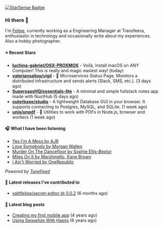 <a href="https://starsense.app/developer-types" target="_blank"><img src="https://starsense.app/api/badge/?user=valtlfelipe" alt="StarSense Badge"></a>

### Hi there 👋

I'm [Felipe](https://felipevm.com), currently working as a Engineering Manager at Transfeera, enthusiastic in technology and occasionally write about my experiences. Also a hobby photographer.

#### ⭐ Recent Stars
- **[luchina-gabriel/OSX-PROXMOX](https://github.com/luchina-gabriel/OSX-PROXMOX)** - Voilà, install macOS on ANY Computer! This is really and magic easiest way! (today)
- **[valeriansaliou/vigil](https://github.com/valeriansaliou/vigil)** - 🚦 Microservices Status Page. Monitors a distributed infrastructure and sends alerts (Slack, SMS, etc.). (3 days ago)
- **[SupersaasHQ/essentials-lite](https://github.com/SupersaasHQ/essentials-lite)** - A minimal and simple fullstack notes app made with NuxtHub (5 days ago)
- **[outerbase/studio](https://github.com/outerbase/studio)** - A lightweight Database GUI in your browser. It supports connecting to Postgres, MySQL, and SQLite. (1 week ago)
- **[unjs/unpdf](https://github.com/unjs/unpdf)** - 📄 Utilities to work with PDFs in Node.js, browser and workers (1 week ago)

#### 🎧 What I have been listening
- [Yes I&#39;m A Mess by AJR](https://open.spotify.com/track/4Yrt54xR4T8PPOZ7yf9kyT)
- [Love Somebody by Morgan Wallen](https://open.spotify.com/track/7hR22TOX3RorxJPcsz5Wbo)
- [Murder On The Dancefloor by Sophie Ellis-Bextor](https://open.spotify.com/track/4tKGFmENO69tZR9ahgZu48)
- [Miles On It by Marshmello, Kane Brown](https://open.spotify.com/track/4pkb8SbRGeHAvdb87v9rpf)
- [I Ain&#39;t Worried by OneRepublic](https://open.spotify.com/track/4h9wh7iOZ0GGn8QVp4RAOB)

_Powered by [TuneFeed](https://tunefeed.app?ref=valtlfelipe-gh-profile)_ 

#### 🚀 Latest releases I've contributed to


- [valtlfelipe/secret-editor @ 0.0.2](https://github.com/valtlfelipe/secret-editor/releases/tag/0.0.2) (6 months ago)

#### 📄 Latest blog posts
- [Creating my first mobile app](https://felipevm.com/posts/creating-my-first-mobile-app/) (4 years ago)
- [Using Sequelize With Hapijs](https://felipevm.com/posts/using-sequelize-with-hapijs/) (6 years ago)
